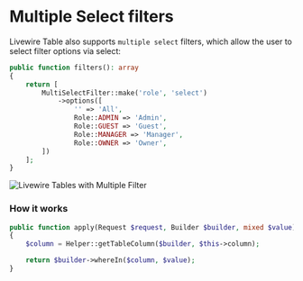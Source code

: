 # Multiple Select filters

Livewire Table also supports `multiple select` filters, which allow the user to select filter options via select:

```php
public function filters(): array
{
    return [
        MultiSelectFilter::make('role', 'select')
            ->options([
                '' => 'All',
                Role::ADMIN => 'Admin',
                Role::GUEST => 'Guest',
                Role::MANAGER => 'Manager',
                Role::OWNER => 'Owner',
        ])
    ];
}
```

![Livewire Tables with Multiple Filter](/../../assets/multiple-select-filter.png ':class=image')

### How it works
```php
public function apply(Request $request, Builder $builder, mixed $value): Builder
{
    $column = Helper::getTableColumn($builder, $this->column);

    return $builder->whereIn($column, $value);
}
```
